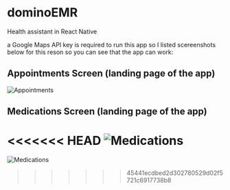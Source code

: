 # dominoEMR

Health assistant in React Native

a Google Maps API key is required to run this app so I listed scereenshots below for this reson so you can see that the app can work:

## Appointments Screen (landing page of the app)
![Appointments](https://user-images.githubusercontent.com/70492026/93556465-c799e500-f946-11ea-8233-9985b53284c9.png)

## Medications Screen (landing page of the app)
<<<<<<< HEAD
![Medications](https://user-images.githubusercontent.com/70492026/93556505-ded8d280-f946-11ea-87cd-9535cb0959a4.png)
=======
![Medications](https://user-images.githubusercontent.com/70492026/93556505-ded8d280-f946-11ea-87cd-9535cb0959a4.png)
>>>>>>> 45441ecdbed2d302780529d02f5721c6917738b8
